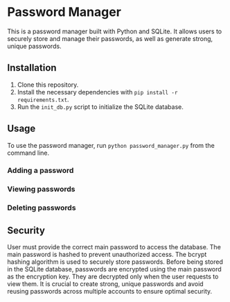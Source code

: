 # Password Manager

This is a password manager built with Python and SQLite. It allows users to securely store and manage their passwords, as well as generate strong, unique passwords.

## Installation

1. Clone this repository.
2. Install the necessary dependencies with `pip install -r requirements.txt`.
3. Run the `init_db.py` script to initialize the SQLite database.

## Usage

To use the password manager, run `python password_manager.py` from the command line.

### Adding a password

<!-- To add a new password, type `add` at the main menu and follow the prompts to enter the website or app name, the username or email associated with the account, and the password. The password will be encrypted and stored in the SQLite database.
 -->
### Viewing passwords

<!-- To view all stored passwords, type `view` at the main menu. You can also search for a specific password by entering the website or app name.
 -->
### Deleting passwords

<!-- To delete a password, type `delete` at the main menu and follow the prompts to select the password you want to delete.
 -->
## Security
User must provide the correct main password to access the database. The main password is hashed to prevent unauthorized access. The bcrypt hashing algorithm is used to securely store passwords. Before being stored in the SQLite database, passwords are encrypted using the main password as the encryption key. They are decrypted only when the user requests to view them. It is crucial to create strong, unique passwords and avoid reusing passwords across multiple accounts to ensure optimal security.

